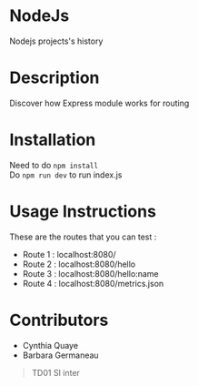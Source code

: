 # NodeJs
Nodejs projects's history

# Description
Discover how Express module works for routing  

# Installation
Need to do `npm install`  
Do `npm run dev` to run index.js

# Usage Instructions
These are the routes that you can test :  
* Route 1 : localhost:8080/   
* Route 2 : localhost:8080/hello  
* Route 3 : localhost:8080/hello:name
* Route 4 : localhost:8080/metrics.json

# Contributors
* Cynthia Quaye
* Barbara Germaneau
> TD01 SI inter


